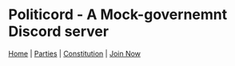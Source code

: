 # Politicord - A Mock-governemnt Discord server

[Home]() | [Parties]() | [Constitution]() | [Join Now](https://discord.gg/QkVACATvUf)
